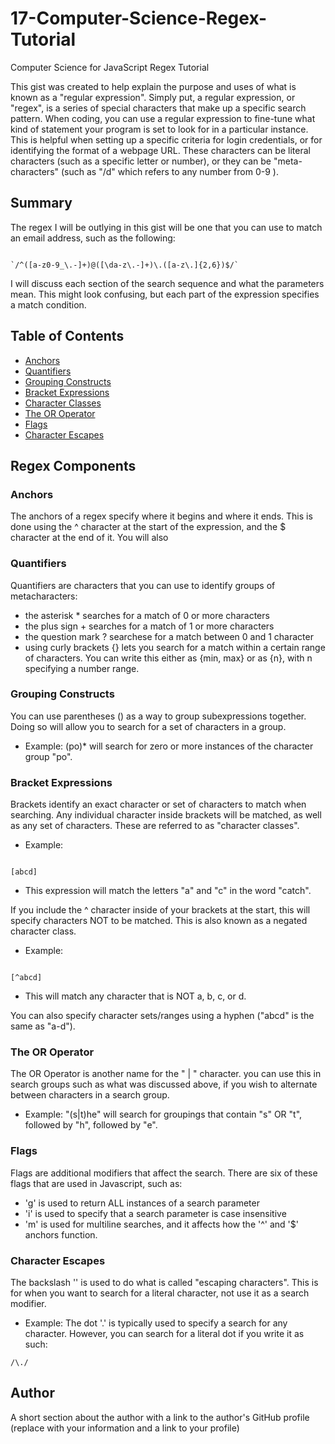 # 17-Computer-Science-Regex-Tutorial
Computer Science for JavaScript Regex Tutorial

This gist was created to help explain the purpose and uses of what is known as a "regular expression". Simply put, a regular expression, or "regex", is a series of special characters that make up a specific search pattern. When coding, you can use a regular expression to fine-tune what kind of statement your program is set to look for in a particular instance. This is helpful when setting up a specific criteria for login credentials, or for identifying the format of a webpage URL. These characters can be literal characters (such as a specific letter or number), or they can be "meta-characters" (such as "/d" which refers to any number from 0-9 ).

## Summary

The regex I will be outlying in this gist will be one that you can use to match an email address, such as the following:

```

`/^([a-z0-9_\.-]+)@([\da-z\.-]+)\.([a-z\.]{2,6})$/`

```

I will discuss each section of the search sequence and what the parameters mean. This might look confusing, but each part of the expression specifies a match condition.

## Table of Contents

- [Anchors](#anchors)
- [Quantifiers](#quantifiers)
- [Grouping Constructs](#grouping-constructs)
- [Bracket Expressions](#bracket-expressions)
- [Character Classes](#character-classes)
- [The OR Operator](#the-or-operator)
- [Flags](#flags)
- [Character Escapes](#character-escapes)

## Regex Components

### Anchors

The anchors of a regex specify where it begins and where it ends. This is done using the ^ character at the start of the expression, and the $ character at the end of it. You will also 

### Quantifiers

Quantifiers are characters that you can use to identify groups of metacharacters:

- the asterisk * searches for a match of 0 or more characters
- the plus sign + searches for a match of 1 or more characters
- the question mark ? searchese for a match between 0 and 1 character
- using curly brackets {} lets you search for a match within a certain range of characters. You can write this either as {min, max} or as {n}, with n specifying a number range.

### Grouping Constructs

You can use parentheses () as a way to group subexpressions together. Doing so will allow you to search for a set of characters in a group.

- Example: (po)* will search for zero or more instances of the character group "po".

### Bracket Expressions

Brackets identify an exact character or set of characters to match when searching. Any individual character inside brackets will be matched, as well as any set of characters. These are referred to as "character classes".

- Example:

```

[abcd]

```

- This expression will match the letters "a" and "c" in the word "catch".

If you include the ^ character inside of your brackets at the start, this will specify characters NOT to be matched. This is also known as a negated character class.

- Example:

```

[^abcd]

```

- This will match any character that is NOT a, b, c, or d.

You can also specify character sets/ranges using a hyphen ("abcd" is the same as "a-d").

### The OR Operator

The OR Operator is another name for the " | " character. you can use this in search groups such as what was discussed above, if you wish to alternate between characters in a search group.

- Example: "(s|t)he" will search for groupings that contain "s" OR "t", followed by "h", followed by "e". 

### Flags

Flags are additional modifiers that affect the search. There are six of these flags that are used in Javascript, such as:

- 'g' is used to return ALL instances of a search parameter
- 'i' is used to specify that a search parameter is case insensitive
- 'm' is used for multiline searches, and it affects how the '^' and '$' anchors function.

### Character Escapes

The backslash '\' is used to do what is called "escaping characters". This is for when you want to search for a literal character, not use it as a search modifier.

- Example: The dot '.' is typically used to specify a search for any character. However, you can search for a literal dot if you write it as such:
```
/\./
```


## Author

A short section about the author with a link to the author's GitHub profile (replace with your information and a link to your profile)
